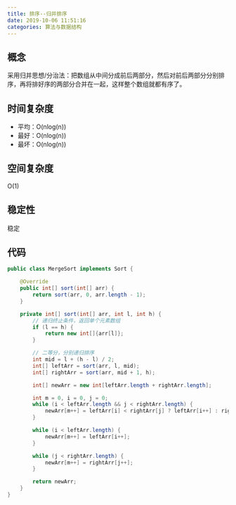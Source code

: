 ```yaml
---
title: 排序--归并排序
date: 2019-10-06 11:51:16
categories: 算法与数据结构
---
```

## 概念
采用归并思想/分治法：把数组从中间分成前后两部分，然后对前后两部分分别排序，再将排好序的两部分合并在一起，这样整个数组就都有序了。
                            
## 时间复杂度
* 平均：O(nlog(n))
* 最好：O(nlog(n))
* 最坏：O(nlog(n))
 
## 空间复杂度
O(1)

## 稳定性
稳定

## 代码
```java
public class MergeSort implements Sort {

    @Override
    public int[] sort(int[] arr) {
        return sort(arr, 0, arr.length - 1);
    }

    private int[] sort(int[] arr, int l, int h) {
        // 递归终止条件，返回单个元素数组
        if (l == h) {
            return new int[]{arr[l]};
        }

        // 二等分，分别递归排序
        int mid = l + (h - l) / 2;
        int[] leftArr = sort(arr, l, mid);
        int[] rightArr = sort(arr, mid + 1, h);

        int[] newArr = new int[leftArr.length + rightArr.length];

        int m = 0, i = 0, j = 0;
        while (i < leftArr.length && j < rightArr.length) {
            newArr[m++] = leftArr[i] < rightArr[j] ? leftArr[i++] : rightArr[j++];
        }

        while (i < leftArr.length) {
            newArr[m++] = leftArr[i++];
        }

        while (j < rightArr.length) {
            newArr[m++] = rightArr[j++];
        }

        return newArr;
    }
}
```